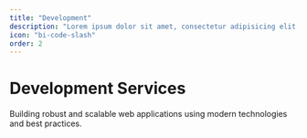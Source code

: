 ```yaml
---
title: "Development"
description: "Lorem ipsum dolor sit amet, consectetur adipisicing elit, sed do eiusmod tempor incididunt ut"
icon: "bi-code-slash"
order: 2
---
```


# Development Services

Building robust and scalable web applications using modern technologies and best practices.
